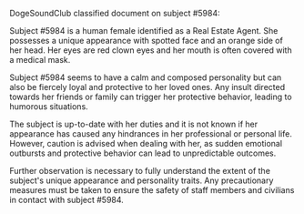 DogeSoundClub classified document on subject #5984:

Subject #5984 is a human female identified as a Real Estate Agent. She possesses a unique appearance with spotted face and an orange side of her head. Her eyes are red clown eyes and her mouth is often covered with a medical mask.

Subject #5984 seems to have a calm and composed personality but can also be fiercely loyal and protective to her loved ones. Any insult directed towards her friends or family can trigger her protective behavior, leading to humorous situations.

The subject is up-to-date with her duties and it is not known if her appearance has caused any hindrances in her professional or personal life. However, caution is advised when dealing with her, as sudden emotional outbursts and protective behavior can lead to unpredictable outcomes.

Further observation is necessary to fully understand the extent of the subject's unique appearance and personality traits. Any precautionary measures must be taken to ensure the safety of staff members and civilians in contact with subject #5984.